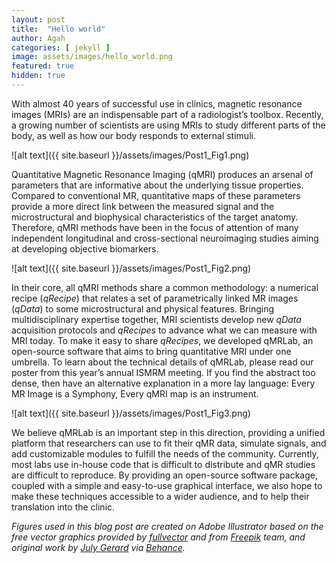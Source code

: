 ```yaml
---
layout: post
title:  "Hello world"
author: Agah
categories: [ jekyll ]
image: assets/images/hello_world.png
featured: true
hidden: true
---
```

With almost 40 years of successful use in clinics, magnetic resonance images (MRIs) are an indispensable part of a radiologist’s toolbox. Recently, a growing number of scientists are using MRIs to study different parts of the body, as well as how our body responds to external stimuli.

![alt text]({{ site.baseurl }}/assets/images/Post1_Fig1.png)

Quantitative Magnetic Resonance Imaging (qMRI) produces an arsenal of parameters that are informative about the underlying tissue properties. Compared to conventional MR, quantitative maps of these parameters provide a more direct link between the measured signal and the microstructural and biophysical characteristics of the target anatomy. Therefore, qMRI methods have been in the focus of attention of many independent longitudinal and cross-sectional neuroimaging studies aiming at developing objective biomarkers.

![alt text]({{ site.baseurl }}/assets/images/Post1_Fig2.png)

In their core, all qMRI methods share a common methodology: a numerical recipe (_qRecipe_) that relates a set of parametrically linked MR images (_qData_) to some microstructural and physical features. Bringing multidisciplinary expertise together, MRI scientists develop new _qData_ acquisition protocols and _qRecipes_ to advance what we can measure with MRI today.
To make it easy to share _qRecipes_, we developed qMRLab, an open-source software that aims to bring quantitative MRI under one umbrella. To learn about the technical details of qMRLab, please read our poster from this year’s annual ISMRM meeting. If you find the abstract too dense, then have an alternative explanation in a more lay language: Every MR Image is a Symphony, Every qMRI map is an instrument.

![alt text]({{ site.baseurl }}/assets/images/Post1_Fig3.png)

We believe qMRLab is an important step in this direction, providing a unified platform that researchers can use to fit their qMR data, simulate signals, and add customizable modules to fulfill the needs of the community. Currently, most labs use in-house code that is difficult to distribute and qMR studies are difficult to reproduce. By providing an open-source software package, coupled with a simple and easy-to-use graphical interface, we also hope to make these techniques accessible to a wider audience, and to help their translation into the clinic.

_Figures used in this blog post are created on Adobe Illustrator based on the free vector graphics provided by [fullvector](https://www.freepik.com/fullvector) and from [Freepik](https://www.freepik.com) team, and original work by [July Gerard](https://www.behance.net/gerardjuly) via [Behance](https://www.behance.net)._
